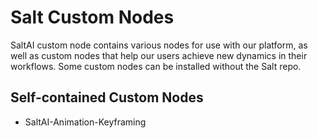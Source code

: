 # Salt Custom Nodes

SaltAI custom node contains various nodes for use with our platform, as well as custom nodes that help our users achieve new dynamics in their workflows. Some custom nodes can be installed without the Salt repo.

## Self-contained Custom Nodes
 - SaltAI-Animation-Keyframing